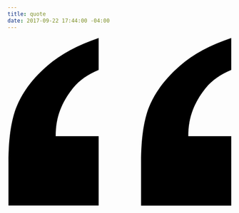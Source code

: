 ```yaml
---
title: quote
date: 2017-09-22 17:44:00 -04:00
---
```

<svg version="1.1" xmlns="http://www.w3.org/2000/svg" xmlns:xlink="http://www.w3.org/1999/xlink" x="0px" y="0px"
	 viewBox="0 0 252.7 190.3" style="enable-background:new 0 0 252.7 190.3;" xml:space="preserve">
<path d="M102.5,0.9v36C90.2,42,80.8,48.7,74.2,56.7c-6.6,8-11.5,16.4-14.9,25.2c-3.4,8.8-5.1,18.6-5.1,29.5h48.3v78.1H1.1V141
	c0-29.2,3.6-51.4,10.8-66.7C19,58.9,30.1,44.8,45,32C60,19.1,79.1,8.8,102.5,0.9z M251.6,0.9v36c-12.3,5.2-21.7,11.8-28.3,19.9
	c-6.6,8-11.5,16.4-14.9,25.2c-3.4,8.8-5.1,18.6-5.1,29.5h48.3v78.1H150.2V141c0-29.2,3.6-51.4,10.8-66.7c7.2-15.3,18.2-29.4,33-42.2
	C208.8,19.1,228,8.8,251.6,0.9z"/>
</svg>
